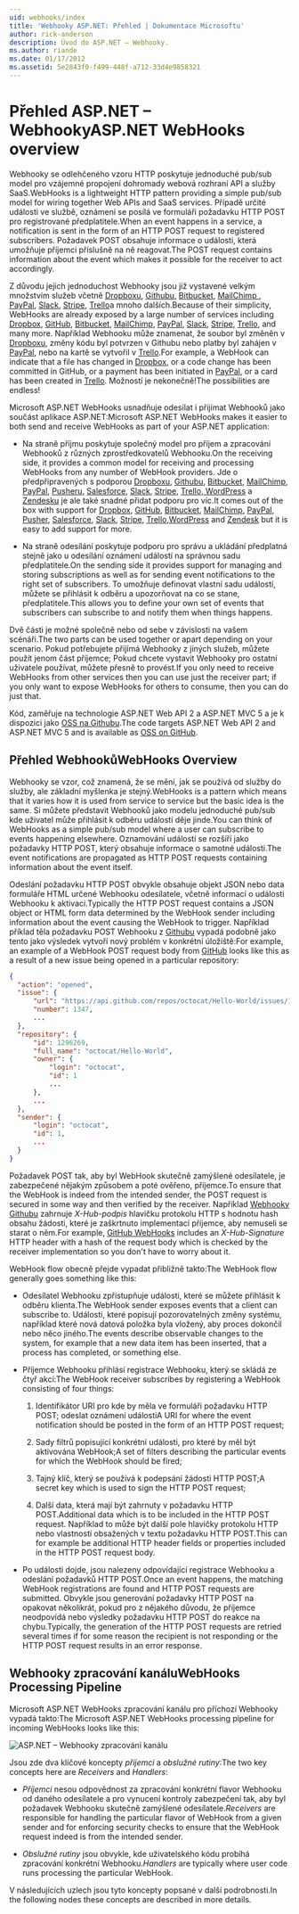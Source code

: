 ```yaml
---
uid: webhooks/index
title: 'Webhooky ASP.NET: Přehled | Dokumentace Microsoftu'
author: rick-anderson
description: Úvod do ASP.NET – Webhooky.
ms.author: riande
ms.date: 01/17/2012
ms.assetid: 5e2843f0-f499-448f-a712-33d4e9858321
---
```

# <a name="aspnet-webhooks-overview"></a><span data-ttu-id="a47c9-103">Přehled ASP.NET – Webhooky</span><span class="sxs-lookup"><span data-stu-id="a47c9-103">ASP.NET WebHooks overview</span></span>

<span data-ttu-id="a47c9-104">Webhooky se odlehčeného vzoru HTTP poskytuje jednoduché pub/sub model pro vzájemné propojení dohromady webová rozhraní API a služby SaaS.</span><span class="sxs-lookup"><span data-stu-id="a47c9-104">WebHooks is a lightweight HTTP pattern providing a simple pub/sub model for wiring together Web APIs and SaaS services.</span></span> <span data-ttu-id="a47c9-105">Případě určité události ve službě, oznámení se posílá ve formuláři požadavku HTTP POST pro registrované předplatitele.</span><span class="sxs-lookup"><span data-stu-id="a47c9-105">When an event happens in a service, a notification is sent in the form of an HTTP POST request to registered subscribers.</span></span> <span data-ttu-id="a47c9-106">Požadavek POST obsahuje informace o události, která umožňuje příjemci příslušně na ně reagovat.</span><span class="sxs-lookup"><span data-stu-id="a47c9-106">The POST request contains information about the event which makes it possible for the receiver to act accordingly.</span></span>

<span data-ttu-id="a47c9-107">Z důvodu jejich jednoduchost Webhooky jsou již vystavené velkým množstvím služeb včetně [Dropboxu](http://dropbox.com/), [Githubu](http://www.github.com/), [Bitbucket](https://bitbucket.org/), [MailChimp ](http://www.mailchimp.com/), [PayPal](http://www.paypal.com/), [Slack](http://www.slack.com), [Stripe](http://www.stripe.com), [Trello](http://www.trello.com/)a mnoho dalších.</span><span class="sxs-lookup"><span data-stu-id="a47c9-107">Because of their simplicity, WebHooks are already exposed by a large number of services including [Dropbox](http://dropbox.com/), [GitHub](http://www.github.com/), [Bitbucket](https://bitbucket.org/), [MailChimp](http://www.mailchimp.com/), [PayPal](http://www.paypal.com/), [Slack](http://www.slack.com), [Stripe](http://www.stripe.com), [Trello](http://www.trello.com/), and many more.</span></span> <span data-ttu-id="a47c9-108">Například Webhooku může znamenat, že soubor byl změněn v [Dropboxu](http://dropbox.com/), změny kódu byl potvrzen v Githubu nebo platby byl zahájen v [PayPal](http://www.paypal.com/), nebo na kartě se vytvořil v [ Trello](http://www.trello.com/).</span><span class="sxs-lookup"><span data-stu-id="a47c9-108">For example, a WebHook can indicate that a file has changed in [Dropbox](http://dropbox.com/), or a code change has been committed in GitHub, or a payment has been initiated in [PayPal](http://www.paypal.com/), or a card has been created in [Trello](http://www.trello.com/).</span></span> <span data-ttu-id="a47c9-109">Možností je nekonečně!</span><span class="sxs-lookup"><span data-stu-id="a47c9-109">The possibilities are endless!</span></span>

<span data-ttu-id="a47c9-110">Microsoft ASP.NET WebHooks usnadňuje odesílat i přijímat Webhooků jako součást aplikace ASP.NET:</span><span class="sxs-lookup"><span data-stu-id="a47c9-110">Microsoft ASP.NET WebHooks makes it easier to both send and receive WebHooks as part of your ASP.NET application:</span></span>

* <span data-ttu-id="a47c9-111">Na straně příjmu poskytuje společný model pro příjem a zpracování Webhooků z různých zprostředkovatelů Webhooku.</span><span class="sxs-lookup"><span data-stu-id="a47c9-111">On the receiving side, it provides a common model for receiving and processing WebHooks from any number of WebHook providers.</span></span> <span data-ttu-id="a47c9-112">Jde o předpřipravených s podporou [Dropboxu](http://dropbox.com/), [Githubu](http://www.github.com/), [Bitbucket](https://bitbucket.org/), [MailChimp](http://www.mailchimp.com/), [PayPal](http://www.paypal.com/), [Pusheru](http://www.pusher.com), [Salesforce](http://www.salesforce.com), [Slack](http://www.slack.com), [Stripe](http://www.stripe.com), [Trello](http://www.trello.com/),[ WordPress](http://www.wordpress.com) a [Zendesku](https://www.zendesk.com/) je ale také snadné přidat podporu pro víc.</span><span class="sxs-lookup"><span data-stu-id="a47c9-112">It comes out of the box with support for [Dropbox](http://dropbox.com/), [GitHub](http://www.github.com/), [Bitbucket](https://bitbucket.org/), [MailChimp](http://www.mailchimp.com/), [PayPal](http://www.paypal.com/), [Pusher](http://www.pusher.com), [Salesforce](http://www.salesforce.com), [Slack](http://www.slack.com), [Stripe](http://www.stripe.com), [Trello](http://www.trello.com/),[WordPress](http://www.wordpress.com) and [Zendesk](https://www.zendesk.com/) but it is easy to add support for more.</span></span>

* <span data-ttu-id="a47c9-113">Na straně odesílání poskytuje podporu pro správu a ukládání předplatná stejně jako u odesílání oznámení událostí na správnou sadu předplatitele.</span><span class="sxs-lookup"><span data-stu-id="a47c9-113">On the sending side it provides support for managing and storing subscriptions as well as for sending event notifications to the right set of subscribers.</span></span> <span data-ttu-id="a47c9-114">To umožňuje definovat vlastní sadu událostí, můžete se přihlásit k odběru a upozorňovat na co se stane, předplatitele.</span><span class="sxs-lookup"><span data-stu-id="a47c9-114">This allows you to define your own set of events that subscribers can subscribe to and notify them when things happens.</span></span>

<span data-ttu-id="a47c9-115">Dvě části je možné společně nebo od sebe v závislosti na vašem scénáři.</span><span class="sxs-lookup"><span data-stu-id="a47c9-115">The two parts can be used together or apart depending on your scenario.</span></span> <span data-ttu-id="a47c9-116">Pokud potřebujete přijímá Webhooky z jiných služeb, můžete použít jenom část příjemce; Pokud chcete vystavit Webhooky pro ostatní uživatele používat, můžete přesně to provést.</span><span class="sxs-lookup"><span data-stu-id="a47c9-116">If you only need to receive WebHooks from other services then you can use just the receiver part; if you only want to expose WebHooks for others to consume, then you can do just that.</span></span>

<span data-ttu-id="a47c9-117">Kód, zaměřuje na technologie ASP.NET Web API 2 a ASP.NET MVC 5 a je k dispozici jako [OSS na Githubu](https://github.com/aspnet/WebHooks).</span><span class="sxs-lookup"><span data-stu-id="a47c9-117">The code targets ASP.NET Web API 2 and ASP.NET MVC 5 and is available as [OSS on GitHub](https://github.com/aspnet/WebHooks).</span></span>

## <a name="webhooks-overview"></a><span data-ttu-id="a47c9-118">Přehled Webhooků</span><span class="sxs-lookup"><span data-stu-id="a47c9-118">WebHooks Overview</span></span>

<span data-ttu-id="a47c9-119">Webhooky se vzor, což znamená, že se mění, jak se používá od služby do služby, ale základní myšlenka je stejný.</span><span class="sxs-lookup"><span data-stu-id="a47c9-119">WebHooks is a pattern which means that it varies how it is used from service to service but the basic idea is the same.</span></span> <span data-ttu-id="a47c9-120">Si můžete představit Webhooků jako modelu jednoduché pub/sub kde uživatel může přihlásit k odběru událostí děje jinde.</span><span class="sxs-lookup"><span data-stu-id="a47c9-120">You can think of WebHooks as a simple pub/sub model where a user can subscribe to events happening elsewhere.</span></span> <span data-ttu-id="a47c9-121">Oznamování událostí se rozšíří jako požadavky HTTP POST, který obsahuje informace o samotné události.</span><span class="sxs-lookup"><span data-stu-id="a47c9-121">The event notifications are propagated as HTTP POST requests containing information about the event itself.</span></span>

<span data-ttu-id="a47c9-122">Odeslání požadavku HTTP POST obvykle obsahuje objekt JSON nebo data formuláře HTML určené Webhooku odesílatele, včetně informací o události Webhooku k aktivaci.</span><span class="sxs-lookup"><span data-stu-id="a47c9-122">Typically the HTTP POST request contains a JSON object or HTML form data determined by the WebHook sender including information about the event causing the WebHook to trigger.</span></span> <span data-ttu-id="a47c9-123">Například příklad těla požadavku POST Webhooku z [Githubu](http://www.github.com/) vypadá podobně jako tento jako výsledek vytvoří nový problém v konkrétní úložiště:</span><span class="sxs-lookup"><span data-stu-id="a47c9-123">For example, an example of a WebHook POST request body from [GitHub](http://www.github.com/) looks like this as a result of a new issue being opened in a particular repository:</span></span>

```json
{
  "action": "opened",
  "issue": {
      "url": "https://api.github.com/repos/octocat/Hello-World/issues/1347",
      "number": 1347,
      ...
  },
  "repository": {
      "id": 1296269,
      "full_name": "octocat/Hello-World",
      "owner": {
          "login": "octocat",
          "id": 1
          ...
      },
      ...
  },
  "sender": {
      "login": "octocat",
      "id": 1,
      ...
  }
}
```

<span data-ttu-id="a47c9-124">Požadavek POST tak, aby byl WebHook skutečně zamýšlené odesílatele, je zabezpečené nějakým způsobem a poté ověřeno, příjemce.</span><span class="sxs-lookup"><span data-stu-id="a47c9-124">To ensure that the WebHook is indeed from the intended sender, the POST request is secured in some way and then verified by the receiver.</span></span> <span data-ttu-id="a47c9-125">Například [Webhooky Githubu](https://developer.github.com/webhooks/) zahrnuje *X-Hub-podpis* hlavičku protokolu HTTP s hodnotu hash obsahu žádosti, které je zaškrtnuto implementací příjemce, aby nemuseli se starat o něm.</span><span class="sxs-lookup"><span data-stu-id="a47c9-125">For example, [GitHub WebHooks](https://developer.github.com/webhooks/) includes an *X-Hub-Signature* HTTP header with a hash of the request body which is checked by the receiver implementation so you don't have to worry about it.</span></span>

<span data-ttu-id="a47c9-126">WebHook flow obecně přejde vypadat přibližně takto:</span><span class="sxs-lookup"><span data-stu-id="a47c9-126">The WebHook flow generally goes something like this:</span></span>

* <span data-ttu-id="a47c9-127">Odesílatel Webhooku zpřístupňuje události, které se můžete přihlásit k odběru klienta.</span><span class="sxs-lookup"><span data-stu-id="a47c9-127">The WebHook sender exposes events that a client can subscribe to.</span></span> <span data-ttu-id="a47c9-128">Události, které popisují pozorovatelných změny systému, například které nová datová položka byla vložený, aby proces dokončil nebo něco jiného.</span><span class="sxs-lookup"><span data-stu-id="a47c9-128">The events describe observable changes to the system, for example that a new data item has been inserted, that a process has completed, or something else.</span></span>

* <span data-ttu-id="a47c9-129">Příjemce Webhooku přihlásí registrace Webhooku, který se skládá ze čtyř akcí:</span><span class="sxs-lookup"><span data-stu-id="a47c9-129">The WebHook receiver subscribes by registering a WebHook consisting of four things:</span></span>

     1. <span data-ttu-id="a47c9-130">Identifikátor URI pro kde by měla ve formuláři požadavku HTTP POST; odeslat oznámení události</span><span class="sxs-lookup"><span data-stu-id="a47c9-130">A URI for where the event notification should be posted in the form of an HTTP POST request;</span></span>

     2. <span data-ttu-id="a47c9-131">Sady filtrů popisující konkrétní události, pro které by měl být aktivována WebHook;</span><span class="sxs-lookup"><span data-stu-id="a47c9-131">A set of filters describing the particular events for which the WebHook should be fired;</span></span>

     3. <span data-ttu-id="a47c9-132">Tajný klíč, který se používá k podepsání žádosti HTTP POST;</span><span class="sxs-lookup"><span data-stu-id="a47c9-132">A secret key which is used to sign the HTTP POST request;</span></span>

     4. <span data-ttu-id="a47c9-133">Další data, která mají být zahrnuty v požadavku HTTP POST.</span><span class="sxs-lookup"><span data-stu-id="a47c9-133">Additional data which is to be included in the HTTP POST request.</span></span> <span data-ttu-id="a47c9-134">Například to může být další pole hlavičky protokolu HTTP nebo vlastností obsažených v textu požadavku HTTP POST.</span><span class="sxs-lookup"><span data-stu-id="a47c9-134">This can for example be additional HTTP header fields or properties included in the HTTP POST request body.</span></span>

* <span data-ttu-id="a47c9-135">Po události dojde, jsou nalezeny odpovídající registrace Webhooku a odeslání požadavků HTTP POST.</span><span class="sxs-lookup"><span data-stu-id="a47c9-135">Once an event happens, the matching WebHook registrations are found and HTTP POST requests are submitted.</span></span> <span data-ttu-id="a47c9-136">Obvykle jsou generování požadavky HTTP POST na opakovat několikrát, pokud pro z nějakého důvodu, že příjemce neodpovídá nebo výsledky požadavku HTTP POST do reakce na chybu.</span><span class="sxs-lookup"><span data-stu-id="a47c9-136">Typically, the generation of the HTTP POST requests are retried several times if for some reason the recipient is not responding or the HTTP POST request results in an error response.</span></span>

## <a name="webhooks-processing-pipeline"></a><span data-ttu-id="a47c9-137">Webhooky zpracování kanálu</span><span class="sxs-lookup"><span data-stu-id="a47c9-137">WebHooks Processing Pipeline</span></span>

<span data-ttu-id="a47c9-138">Microsoft ASP.NET WebHooks zpracování kanálu pro příchozí Webhooky vypadá takto:</span><span class="sxs-lookup"><span data-stu-id="a47c9-138">The Microsoft ASP.NET WebHooks processing pipeline for incoming WebHooks looks like this:</span></span>

![ASP.NET – Webhooky zpracování kanálu](_static/WebHookReceivers.png)

<span data-ttu-id="a47c9-140">Jsou zde dva klíčové koncepty *příjemci* a *obslužné rutiny*:</span><span class="sxs-lookup"><span data-stu-id="a47c9-140">The two key concepts here are *Receivers* and *Handlers*:</span></span>

* <span data-ttu-id="a47c9-141">*Příjemci* nesou odpovědnost za zpracování konkrétní flavor Webhooku od daného odesílatele a pro vynucení kontroly zabezpečení tak, aby byl požadavek Webhooku skutečně zamýšlené odesílatele.</span><span class="sxs-lookup"><span data-stu-id="a47c9-141">*Receivers* are responsible for handling the particular flavor of WebHook from a given sender and for enforcing security checks to ensure that the WebHook request indeed is from the intended sender.</span></span>

* <span data-ttu-id="a47c9-142">*Obslužné rutiny* jsou obvykle, kde uživatelského kódu probíhá zpracování konkrétní Webhooku.</span><span class="sxs-lookup"><span data-stu-id="a47c9-142">*Handlers* are typically where user code runs processing the particular WebHook.</span></span>

<span data-ttu-id="a47c9-143">V následujících uzlech jsou tyto koncepty popsané v další podrobnosti.</span><span class="sxs-lookup"><span data-stu-id="a47c9-143">In the following nodes these concepts are described in more details.</span></span>

